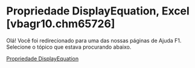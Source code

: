 
# Propriedade DisplayEquation, Excel [vbagr10.chm65726]

Olá! Você foi redirecionado para uma das nossas páginas de Ajuda F1. Selecione o tópico que estava procurando abaixo.

[Propriedade DisplayEquation](http://msdn.microsoft.com/library/f3638bfd-d25d-96b4-5c20-2acf8703658d%28Office.15%29.aspx)
